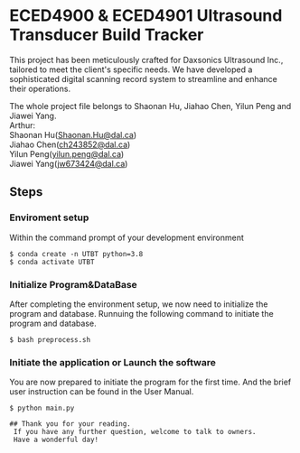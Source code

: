 # ECED4900 & ECED4901 Ultrasound Transducer Build Tracker

This project has been meticulously crafted for Daxsonics Ultrasound Inc., tailored to meet the client's specific needs. We have developed a sophisticated digital scanning record system to streamline and enhance their operations.

The whole project file belongs to Shaonan Hu, Jiahao Chen, Yilun Peng and Jiawei Yang.<br />
Arthur: <br />
Shaonan Hu(Shaonan.Hu@dal.ca)<br />
Jiahao Chen(ch243852@dal.ca)<br />
Yilun Peng(yilun.peng@dal.ca)<br />
Jiawei Yang(jw673424@dal.ca)<br />
## Steps

### Enviroment setup

Within the command prompt of your development environment
```
$ conda create -n UTBT python=3.8
$ conda activate UTBT
```




### Initialize Program&DataBase

After completing the environment setup, we now need to initialize the program and database.
Runnuing the following command to initiate the program and database.

```
$ bash preprocess.sh
```

### Initiate the application or Launch the software

You are now prepared to initiate the program for the first time.
And the brief user instruction can be found in the User Manual.
```
$ python main.py

## Thank you for your reading.
 If you have any further question, welcome to talk to owners.
 Have a wonderful day!
